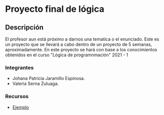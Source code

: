 # Proyecto final de lógica

## Descripción
El profesor aun está próximo a darnos una tematica o el enunciado. 
Este es un proyecto que se llevará a cabo dentro de un proyecto de 5 semanas, aproximadamente. En este proyecto se hará con base a los conocimientos obtenidos en el curso "Lógica de programnmación" 2021 - 1

### Integrantes 
- Johana Patricia Jaramillo Espinosa. 
- Valeria Serna Zuluaga.

### Recursos
- [Ejemplo](https://github.com/adam-p/markdown-here/wiki/Markdown-Cheatsheet#links)
